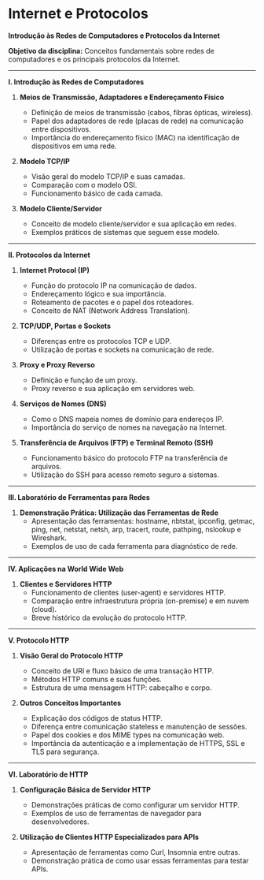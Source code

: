 # Internet e Protocolos

**Introdução às Redes de Computadores e Protocolos da Internet**

**Objetivo da disciplina:** Conceitos fundamentais sobre redes de computadores e os principais protocolos da Internet.

---

**I. Introdução às Redes de Computadores**

1. **Meios de Transmissão, Adaptadores e Endereçamento Físico**
   - Definição de meios de transmissão (cabos, fibras ópticas, wireless).
   - Papel dos adaptadores de rede (placas de rede) na comunicação entre dispositivos.
   - Importância do endereçamento físico (MAC) na identificação de dispositivos em uma rede.

2. **Modelo TCP/IP**
   - Visão geral do modelo TCP/IP e suas camadas.
   - Comparação com o modelo OSI.
   - Funcionamento básico de cada camada.

3. **Modelo Cliente/Servidor**
   - Conceito de modelo cliente/servidor e sua aplicação em redes.
   - Exemplos práticos de sistemas que seguem esse modelo.

---

**II. Protocolos da Internet**

1. **Internet Protocol (IP)**
   - Função do protocolo IP na comunicação de dados.
   - Endereçamento lógico e sua importância.
   - Roteamento de pacotes e o papel dos roteadores.
   - Conceito de NAT (Network Address Translation).

2. **TCP/UDP, Portas e Sockets**
   - Diferenças entre os protocolos TCP e UDP.
   - Utilização de portas e sockets na comunicação de rede.

3. **Proxy e Proxy Reverso**
   - Definição e função de um proxy.
   - Proxy reverso e sua aplicação em servidores web.

4. **Serviços de Nomes (DNS)**
   - Como o DNS mapeia nomes de domínio para endereços IP.
   - Importância do serviço de nomes na navegação na Internet.

5. **Transferência de Arquivos (FTP) e Terminal Remoto (SSH)**
   - Funcionamento básico do protocolo FTP na transferência de arquivos.
   - Utilização do SSH para acesso remoto seguro a sistemas.

---

**III. Laboratório de Ferramentas para Redes**

1. **Demonstração Prática: Utilização das Ferramentas de Rede**
   - Apresentação das ferramentas: hostname, nbtstat, ipconfig, getmac, ping, net, netstat, netsh, arp, tracert, route, pathping, nslookup e Wireshark.
   - Exemplos de uso de cada ferramenta para diagnóstico de rede.

---

**IV. Aplicações na World Wide Web**

1. **Clientes e Servidores HTTP**
   - Funcionamento de clientes (user-agent) e servidores HTTP.
   - Comparação entre infraestrutura própria (on-premise) e em nuvem (cloud).
   - Breve histórico da evolução do protocolo HTTP.

---

**V. Protocolo HTTP**

1. **Visão Geral do Protocolo HTTP**
   - Conceito de URI e fluxo básico de uma transação HTTP.
   - Métodos HTTP comuns e suas funções.
   - Estrutura de uma mensagem HTTP: cabeçalho e corpo.

2. **Outros Conceitos Importantes**
   - Explicação dos códigos de status HTTP.
   - Diferença entre comunicação stateless e manutenção de sessões.
   - Papel dos cookies e dos MIME types na comunicação web.
   - Importância da autenticação e a implementação de HTTPS, SSL e TLS para segurança.

---

**VI. Laboratório de HTTP**

1. **Configuração Básica de Servidor HTTP**
   - Demonstrações práticas de como configurar um servidor HTTP.
   - Exemplos de uso de ferramentas de navegador para desenvolvedores.

2. **Utilização de Clientes HTTP Especializados para APIs**
   - Apresentação de ferramentas como Curl, Insomnia  entre outras.
   - Demonstração prática de como usar essas ferramentas para testar APIs.


